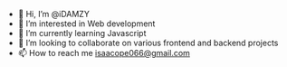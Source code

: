 - 👋 Hi, I’m @iDAMZY
- 👀 I’m interested in Web development
- 🌱 I’m currently learning Javascript
- 💞️ I’m looking to collaborate on various frontend and backend projects
- 📫 How to reach me isaacope066@gmail.com

<!---
iDAMZY/iDAMZY is a ✨ special ✨ repository because its `README.md` (this file) appears on your GitHub profile.
You can click the Preview link to take a look at your changes.
--->
